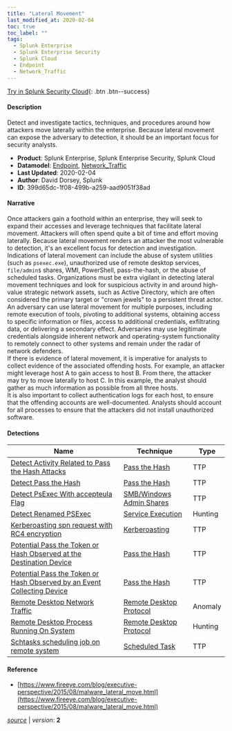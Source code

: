 ```yaml
---
title: "Lateral Movement"
last_modified_at: 2020-02-04
toc: true
toc_label: ""
tags:
  - Splunk Enterprise
  - Splunk Enterprise Security
  - Splunk Cloud
  - Endpoint
  - Network_Traffic
---
```


[Try in Splunk Security Cloud](https://www.splunk.com/en_us/cyber-security.html){: .btn .btn--success}

#### Description

Detect and investigate tactics, techniques, and procedures around how attackers move laterally within the enterprise. Because lateral movement can expose the adversary to detection, it should be an important focus for security analysts.

- **Product**: Splunk Enterprise, Splunk Enterprise Security, Splunk Cloud
- **Datamodel**: [Endpoint](https://docs.splunk.com/Documentation/CIM/latest/User/Endpoint), [Network_Traffic](https://docs.splunk.com/Documentation/CIM/latest/User/NetworkTraffic)
- **Last Updated**: 2020-02-04
- **Author**: David Dorsey, Splunk
- **ID**: 399d65dc-1f08-499b-a259-aad9051f38ad

#### Narrative

Once attackers gain a foothold within an enterprise, they will seek to expand their accesses and leverage techniques that facilitate lateral movement. Attackers will often spend quite a bit of time and effort moving laterally. Because lateral movement renders an attacker the most vulnerable to detection, it's an excellent focus for detection and investigation.\
Indications of lateral movement can include the abuse of system utilities (such as `psexec.exe`), unauthorized use of remote desktop services, `file/admin$` shares, WMI, PowerShell, pass-the-hash, or the abuse of scheduled tasks. Organizations must be extra vigilant in detecting lateral movement techniques and look for suspicious activity in and around high-value strategic network assets, such as Active Directory, which are often considered the primary target or "crown jewels" to a persistent threat actor.\
An adversary can use lateral movement for multiple purposes, including remote execution of tools, pivoting to additional systems, obtaining access to specific information or files, access to additional credentials, exfiltrating data, or delivering a secondary effect. Adversaries may use legitimate credentials alongside inherent network and operating-system functionality to remotely connect to other systems and remain under the radar of network defenders.\
If there is evidence of lateral movement, it is imperative for analysts to collect evidence of the associated offending hosts. For example, an attacker might leverage host A to gain access to host B. From there, the attacker may try to move laterally to host C. In this example, the analyst should gather as much information as possible from all three hosts. \
 It is also important to collect authentication logs for each host, to ensure that the offending accounts are well-documented. Analysts should account for all processes to ensure that the attackers did not install unauthorized software.

#### Detections

| Name        | Technique   | Type         |
| ----------- | ----------- |--------------|
| [Detect Activity Related to Pass the Hash Attacks](/endpoint/detect_activity_related_to_pass_the_hash_attacks/) | [Pass the Hash](/tags/#pass-the-hash) | TTP |
| [Detect Pass the Hash](/endpoint/detect_pass_the_hash/) | [Pass the Hash](/tags/#pass-the-hash) | TTP |
| [Detect PsExec With accepteula Flag](/endpoint/detect_psexec_with_accepteula_flag/) | [SMB/Windows Admin Shares](/tags/#smb/windows-admin-shares) | TTP |
| [Detect Renamed PSExec](/endpoint/detect_renamed_psexec/) | [Service Execution](/tags/#service-execution) | Hunting |
| [Kerberoasting spn request with RC4 encryption](/endpoint/kerberoasting_spn_request_with_rc4_encryption/) | [Kerberoasting](/tags/#kerberoasting) | TTP |
| [Potential Pass the Token or Hash Observed at the Destination Device](/endpoint/potential_pass_the_token_or_hash_observed_at_the_destination_device/) | [Pass the Hash](/tags/#pass-the-hash) | TTP |
| [Potential Pass the Token or Hash Observed by an Event Collecting Device](/endpoint/potential_pass_the_token_or_hash_observed_by_an_event_collecting_device/) | [Pass the Hash](/tags/#pass-the-hash) | TTP |
| [Remote Desktop Network Traffic](/network/remote_desktop_network_traffic/) | [Remote Desktop Protocol](/tags/#remote-desktop-protocol) | Anomaly |
| [Remote Desktop Process Running On System](/endpoint/remote_desktop_process_running_on_system/) | [Remote Desktop Protocol](/tags/#remote-desktop-protocol) | Hunting |
| [Schtasks scheduling job on remote system](/endpoint/schtasks_scheduling_job_on_remote_system/) | [Scheduled Task](/tags/#scheduled-task) | TTP |

#### Reference

* [https://www.fireeye.com/blog/executive-perspective/2015/08/malware_lateral_move.html](https://www.fireeye.com/blog/executive-perspective/2015/08/malware_lateral_move.html)



[*source*](https://github.com/splunk/security_content/tree/develop/stories/lateral_movement.yml) \| *version*: **2**